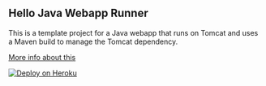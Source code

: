 Hello Java Webapp Runner
------------------------

This is a template project for a Java webapp that runs on Tomcat and uses a Maven build to manage the Tomcat dependency.

[More info about this](http://www.jamesward.com/2012/02/15/webapp-runner-apache-tomcat-as-a-dependency)

[![Deploy on Heroku](https://www.herokucdn.com/deploy/button.png)](https://heroku.com/deploy?template=https://github.com/jamesward/hello-java-webapp_runner)
